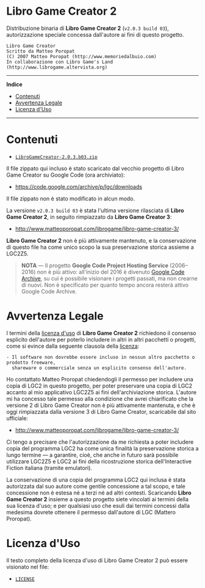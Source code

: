 # Libro Game Creator 2

Distribuzione binaria di __Libro Game Creator 2__ (`v2.0.3 build 03`), autorizzazione speciale concessa dall'autore ai fini di questo progetto.

    Libro Game Creator
    Scritto da Matteo Poropat
    (C) 2007 Matteo Poropat (http://www.memoriedalbuio.com)
    In collaborazione con Libro Game's Land (http://www.librogame.altervista.org)

-----

**Indice**

<!-- MarkdownTOC autolink="true" bracket="round" autoanchor="false" lowercase="only_ascii" uri_encoding="true" levels="1,2,3" -->

- [Contenuti](#contenuti)
- [Avvertenza Legale](#avvertenza-legale)
- [Licenza d'Uso](#licenza-duso)

<!-- /MarkdownTOC -->

-----

# Contenuti

- [`LibroGameCreator-2.0.3.b03.zip`](./LibroGameCreator-2.0.3.b03.zip)

Il file zippato qui incluso è stato scaricato dal vecchio progetto di Libro Game Creator su Google Code (ora archiviato):

- https://code.google.com/archive/p/lgc/downloads

Il file zippato non è stato modificato in alcun modo.

La versione `v2.0.3 build 03` è stata l'ultima versione rilasciata di __Libro Game Creator 2__, in seguito rimpiazzato da __Libro Game Creator 3__:

- http://www.matteoporopat.com/librogame/libro-game-creator-3/

__Libro Game Creator 2__ non è più attivamente mantenuto, e la conservazione di questo file ha come unico scopo la sua preservazione storica assieme a LGC2Z5.

> __NOTA__ — Il progetto __Google Code Project Hosting Service__ (2006–2016) non è più attivo: all'inizio del 2016 è divenuto [Google Code Archive], su cui è possibile visionare i progetti passati, ma non crearne di nuovi. Non è specificato per quanto tempo ancora resterà attivo Google Code Archive.

[Google Code Archive]: https://code.google.com/archive/

# Avvertenza Legale

I termini della [licenza d'uso] di __Libro Game Creator 2__ richiedono il consenso esplicito dell'autore per poterlo includere in altri in altri pacchetti o progetti, come si evince dalla seguente clausola della [licenza]:

    - Il software non dovrebbe essere incluso in nessun altro pacchetto o prodotto freeware,
      shareware o commerciale senza un esplicito consenso dell'autore.

Ho contattato Matteo Proropat chiedendogli il permesso per includere una copia di LGC2 in questo progetto, per poter preservare una copia di LGC2 accanto al mio applicativo LGC2Z5 ai fini dell'archiviazione storica. L'autore mi ha concesso tale permesso alla condizione che avrei chiarificato che la versione 2 di Libro Game Creator non è più attivamente mantenuta, e che è oggi rimpiazzata dalla versione 3 di Libro Game Creator, scaricabile dal sito ufficiale:

- http://www.matteoporopat.com/librogame/libro-game-creator-3/

Ci tengo a precisare che l'autorizzazione da me richiesta a poter includere copia del programma LGC2 ha come unica finalità la preservazione storica a lungo termine — a garantire, cioè, che anche in futuro sarà possibile utilizzare LGC2Z5 e LGC2 ai fini della ricostruzione storica dell'Interactive Fiction italiana (tramite emulatori).

La conservazione di una copia del programma LGC2 qui inclusa è stata autorizzata dal suo autore come gentile concessione a tal scopo, e tale concessione non è estesa né a terzi né ad altri contesti. Scaricando __Libro Game Creator 2__ insieme a questo progetto siete vincolati ai termini della sua licenza d'uso; e per qualsiasi uso che esuli dai termini concessi dalla medesima dovrete ottenere il permesso dall'autore di LGC (Mattero Proropat).


# Licenza d'Uso

Il testo completo della licenza d'uso di Libro Game Creator 2 può essere visionato nel file:

- [`LICENSE`](./LICENSE)


[licenza]: ./LICENSE "Vedi il testo completo della licenza di Libro Game Creator 2"

[licenza d'uso]: ./LICENSE "Vedi il testo completo della licenza di Libro Game Creator 2"